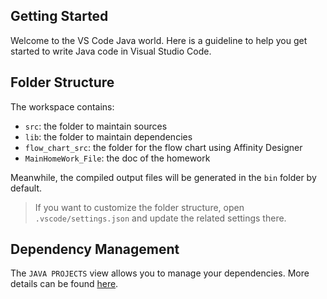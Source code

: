 ## Getting Started

Welcome to the VS Code Java world. Here is a guideline to help you get started to write Java code in Visual Studio Code.

## Folder Structure

The workspace contains:

- `src`: the folder to maintain sources
- `lib`: the folder to maintain dependencies
- `flow_chart_src`: the folder for the flow chart using Affinity Designer
- `MainHomeWork_File`: the doc of the homework

Meanwhile, the compiled output files will be generated in the `bin` folder by default.

> If you want to customize the folder structure, open `.vscode/settings.json` and update the related settings there.

## Dependency Management

The `JAVA PROJECTS` view allows you to manage your dependencies. More details can be found [here](https://github.com/microsoft/vscode-java-dependency#manage-dependencies).
